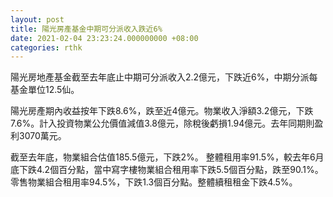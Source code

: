 ```yaml
---
layout: post
title: 陽光房產基金中期可分派收入跌近6%
date: 2021-02-04 23:23:24.000000000 +08:00
categories: rthk
---
```


陽光房地產基金截至去年底止中期可分派收入2.2億元，下跌近6%，中期分派每基金單位12.5仙。

陽光房產期內收益按年下跌8.6%，跌至近4億元。物業收入淨額3.2億元，下跌7.6%。計入投資物業公允價值減值3.8億元，除稅後虧損1.94億元。去年同期則盈利3070萬元。

截至去年底，物業組合估值185.5億元，下跌2%。 整體租用率91.5%，較去年6月底下跌4.2個百分點，當中寫字樓物業組合租用率下跌5.5個百分點，跌至90.1%。零售物業組合租用率94.5%，下跌1.3個百分點。整體續租租金下跌4.5%。
